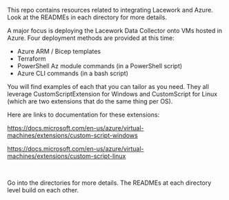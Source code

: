 This repo contains resources related to integrating Lacework and Azure.  Look at the READMEs in each directory for more details.

A major focus is deploying the Lacework Data Collector onto VMs hosted in Azure.  Four deployment methods are provided at this time:
- Azure ARM / Bicep templates
- Terraform
- PowerShell Az module commands (in a PowerShell script)
- Azure CLI commands (in a bash script)

You will find examples of each that you can tailor as you need.  They all leverage CustomScriptExtension for Windows and CustomScript for Linux (which are two extensions that do the same thing per OS).

Here are links to documentation for these extensions:

https://docs.microsoft.com/en-us/azure/virtual-machines/extensions/custom-script-windows

https://docs.microsoft.com/en-us/azure/virtual-machines/extensions/custom-script-linux

</br>

Go into the directories for more details.  The READMEs at each directory level build on each other.
